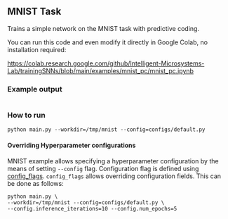 ## MNIST Task

Trains a simple network on the MNIST task with predictive coding.

You can run this code and even modify it directly in Google Colab, no
installation required:

https://colab.research.google.com/github/Intelligent-Microsystems-Lab/trainingSNNs/blob/main/examples/mnist_pc/mnist_pc.ipynb

### Example output


```

```

### How to run

`python main.py --workdir=/tmp/mnist --config=configs/default.py`

#### Overriding Hyperparameter configurations

MNIST example allows specifying a hyperparameter configuration by the means of
setting `--config` flag. Configuration flag is defined using
[config_flags](https://github.com/google/ml_collections/tree/master#config-flags).
`config_flags` allows overriding configuration fields. This can be done as
follows:

```shell
python main.py \
--workdir=/tmp/mnist --config=configs/default.py \
--config.inference_iterations=10 --config.num_epochs=5
```
